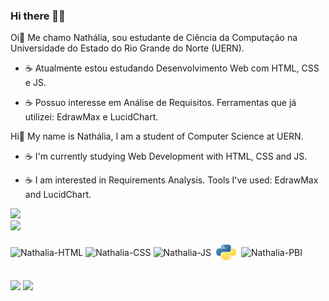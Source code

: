 ### Hi there 👋🐱
Oi🤗 Me chamo Nathália, sou estudante de Ciência da Computação na Universidade do Estado do Rio Grande do Norte (UERN). 

- ☕ Atualmente estou estudando Desenvolvimento Web com HTML, CSS e JS.

- ☕ Possuo interesse em Análise de Requisitos. Ferramentas que já utilizei: EdrawMax e LucidChart. 

Hi🤗 My name is Nathália, I am a student of Computer Science at UERN.

- ☕ I'm currently studying Web Development with HTML, CSS and JS.

- ☕ I am interested in Requirements Analysis. Tools I've used: EdrawMax and LucidChart.
<div>
  
<img height="180em" src="https://github-readme-stats.vercel.app/api?username=nathalianoemia&show_icons=true&theme=dracula&include_all_commits=true&count_private=true"/>
<br>
<img height="180em" src="https://github-readme-stats.vercel.app/api/top-langs/?username=nathalianoemia&layout=compact&langs_count=7&theme=dracula"/>

<div style="display: inline_block"><br>
  <img align="center" alt="Nathalia-HTML" height="30" width="40" src="https://cdn.jsdelivr.net/gh/devicons/devicon@latest/icons/html5/html5-original-wordmark.svg">
  <img align="center" alt="Nathalia-CSS" height="30" width="40" src="https://cdn.jsdelivr.net/gh/devicons/devicon@latest/icons/css3/css3-original.svg">
  <img align="center" alt="Nathalia-JS" height="30" width="40" src="https://cdn.jsdelivr.net/gh/devicons/devicon@latest/icons/javascript/javascript-original.svg">
  <img align="center" alt="Nathalia-Python" height="30" width="40" src="https://raw.githubusercontent.com/devicons/devicon/master/icons/python/python-original.svg">
  <img align="center" alt="Nathalia-PBI" height="30" width="40" src="https://raw.githubusercontent.com/microsoft/PowerBI-Icons/f1d4dd6cd52338a186f58bc29c437f64cf6b327b/SVG/Power-BI.svg">
</div>

##

<div> 
  <a href="https://www.linkedin.com/in/nath%C3%A1lia-noemia-08328b1b3" target="_blank"><img src="https://img.shields.io/badge/-LinkedIn-%230077B5?style=for-the-badge&logo=linkedin&logoColor=white" target="_blank"></a>
  <a href = "mailto:noemianathalia@gmail.com"><img src="https://img.shields.io/badge/-Gmail-%23333?style=for-the-badge&logo=gmail&logoColor=red" target="_blank"></a>
</div> 

                 
    
          
